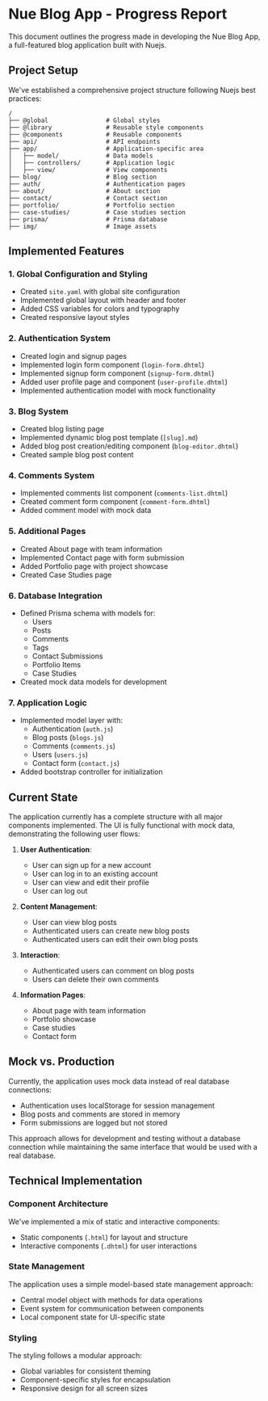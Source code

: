# Nue Blog App - Progress Report

This document outlines the progress made in developing the Nue Blog App, a full-featured blog application built with Nuejs.

## Project Setup

We've established a comprehensive project structure following Nuejs best practices:

```
/
├── @global                # Global styles
├── @library               # Reusable style components
├── @components            # Reusable components
├── api/                   # API endpoints
├── app/                   # Application-specific area
│   ├── model/             # Data models
│   ├── controllers/       # Application logic
│   ├── view/              # View components
├── blog/                  # Blog section
├── auth/                  # Authentication pages
├── about/                 # About section
├── contact/               # Contact section
├── portfolio/             # Portfolio section
├── case-studies/          # Case studies section
├── prisma/                # Prisma database
├── img/                   # Image assets
```

## Implemented Features

### 1. Global Configuration and Styling

- Created `site.yaml` with global site configuration
- Implemented global layout with header and footer
- Added CSS variables for colors and typography
- Created responsive layout styles

### 2. Authentication System

- Created login and signup pages
- Implemented login form component (`login-form.dhtml`)
- Implemented signup form component (`signup-form.dhtml`)
- Added user profile page and component (`user-profile.dhtml`)
- Implemented authentication model with mock functionality

### 3. Blog System

- Created blog listing page
- Implemented dynamic blog post template (`[slug].md`)
- Added blog post creation/editing component (`blog-editor.dhtml`)
- Created sample blog post content

### 4. Comments System

- Implemented comments list component (`comments-list.dhtml`)
- Created comment form component (`comment-form.dhtml`)
- Added comment model with mock data

### 5. Additional Pages

- Created About page with team information
- Implemented Contact page with form submission
- Added Portfolio page with project showcase
- Created Case Studies page

### 6. Database Integration

- Defined Prisma schema with models for:
  - Users
  - Posts
  - Comments
  - Tags
  - Contact Submissions
  - Portfolio Items
  - Case Studies
- Created mock data models for development

### 7. Application Logic

- Implemented model layer with:
  - Authentication (`auth.js`)
  - Blog posts (`blogs.js`)
  - Comments (`comments.js`)
  - Users (`users.js`)
  - Contact form (`contact.js`)
- Added bootstrap controller for initialization

## Current State

The application currently has a complete structure with all major components implemented. The UI is fully functional with mock data, demonstrating the following user flows:

1. **User Authentication**:
   - User can sign up for a new account
   - User can log in to an existing account
   - User can view and edit their profile
   - User can log out

2. **Content Management**:
   - User can view blog posts
   - Authenticated users can create new blog posts
   - Authenticated users can edit their own blog posts

3. **Interaction**:
   - Authenticated users can comment on blog posts
   - Users can delete their own comments

4. **Information Pages**:
   - About page with team information
   - Portfolio showcase
   - Case studies
   - Contact form

## Mock vs. Production

Currently, the application uses mock data instead of real database connections:

- Authentication uses localStorage for session management
- Blog posts and comments are stored in memory
- Form submissions are logged but not stored

This approach allows for development and testing without a database connection while maintaining the same interface that would be used with a real database.

## Technical Implementation

### Component Architecture

We've implemented a mix of static and interactive components:

- Static components (`.html`) for layout and structure
- Interactive components (`.dhtml`) for user interactions

### State Management

The application uses a simple model-based state management approach:

- Central model object with methods for data operations
- Event system for communication between components
- Local component state for UI-specific state

### Styling

The styling follows a modular approach:

- Global variables for consistent theming
- Component-specific styles for encapsulation
- Responsive design for all screen sizes
